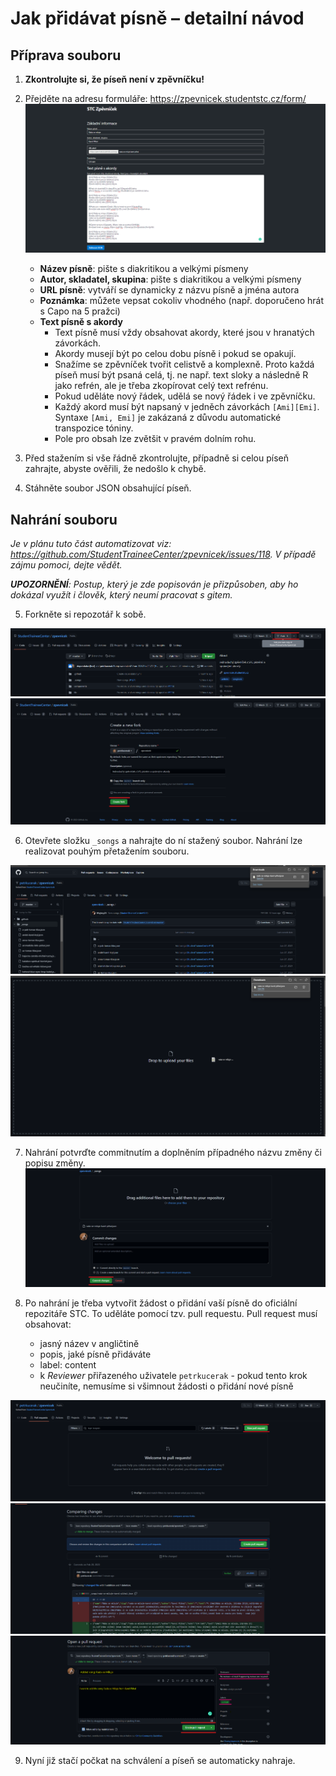 # Jak přidávat písně – detailní návod

## Příprava souboru

1. **Zkontrolujte si, že píseň není v zpěvníčku!**
2.	Přejděte na adresu formuláře: https://zpevnicek.studentstc.cz/form/
![screenshot vyplněného formuláře](adding-songs-01.png)

      - **Název písně**: pište s diakritikou a velkými písmeny
      - **Autor, skladatel, skupina**: pište s diakritikou a velkými písmeny
      - **URL písně**: vytváří se dynamicky z názvu písně a jména autora
      - **Poznámka**: můžete vepsat cokoliv vhodného (např. doporučeno hrát s Capo na 5 pražci)
      - **Text písně s akordy**
        - Text písně musí vždy obsahovat akordy, které jsou v hranatých závorkách.
        - Akordy musejí být po celou dobu písně i pokud se opakují.
        - Snažíme se zpěvníček tvořit celistvě a komplexně. Proto každá píseň musí být psaná celá, tj. ne např. text sloky a následně R jako refrén, ale je třeba zkopírovat celý text refrénu.
        - Pokud uděláte nový řádek, udělá se nový řádek i ve zpěvníčku.
        - Každý akord musí být napsaný v jedněch závorkách `[Ami][Emi]`. Syntaxe `[Ami, Emi]` je zakázaná z důvodu automatické transpozice tóniny.
        - Pole pro obsah lze zvětšit v pravém dolním rohu.
3. Před stažením si vše řádně zkontrolujte, případně si celou píseň zahrajte, abyste ověřili, že nedošlo k chybě.
4.	Stáhněte soubor JSON obsahující píseň.

## Nahrání souboru

*Je v plánu tuto část automatizovat viz: https://github.com/StudentTraineeCenter/zpevnicek/issues/118. V případě zájmu pomoci, dejte vědět.*

***UPOZORNĚNÍ**: Postup, který je zde popisován je přizpůsoben, aby ho dokázal využít i člověk, který neumí pracovat s gitem.*

5. Forkněte si repozotář k sobě.

![screenshot forkovani repozitare](adding-songs-02.png)
![screenshot forkovani repozitare](adding-songs-03.png)

6. Otevřete složku `_songs` a nahrajte do ní stažený soubor. Nahrání lze realizovat pouhým přetažením souboru.

![screenshot nahravani pisne](adding-songs-04.png)
![screenshot nahravani pisne](adding-songs-05.png)

7. Nahrání potvrďte commitnutím a doplněním případného názvu změny či popisu změny.
![screenshot nahravani pisne](adding-songs-06.png)

8. Po nahrání je třeba vytvořit žádost o přidání vaší písně do oficiální repozitáře STC. To uděláte pomocí tzv. pull requestu. Pull request musí obsahovat:
   - jasný název v angličtině
   - popis, jaké písně přidáváte
   - label: content
   - k *Reviewer* přiřazeného uživatele `petrkucerak` - pokud tento krok neučiníte, nemusíme si všimnout žádosti o přidání nové písně

![screenshot pull requestu](adding-songs-07.png)
![screenshot pull requestu](adding-songs-08.png)
![screenshot pull requestu](adding-songs-09.png)

9. Nyní již stačí počkat na schválení a píseň se automaticky nahraje.
